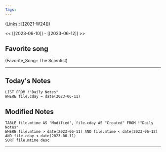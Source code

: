 ```yaml
---
Tags:
---
```

(Links:: [[2021-W24]])

<< [[2023-06-10]] - [[2023-06-12]] >>
## Favorite song
(Favorite_Song:: The Scientist)

___
## Today's Notes
```dataview
LIST FROM !"Daily Notes"
WHERE file.cday = date(2023-06-11)
```
## Modified Notes
```dataview
TABLE file.mtime AS "Modified", file.cday AS "Created" FROM !"Daily Notes" 
WHERE file.mtime > date(2023-06-11) AND file.mtime < date(2023-06-12) AND file.cday < date(2023-06-11)
SORT file.mtime desc
```
___
